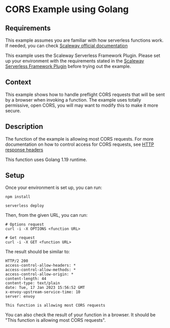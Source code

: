 # CORS Example using Golang

## Requirements

This example assumes you are familiar with how serverless functions work. If needed, you can check [Scaleway official documentation](https://www.scaleway.com/en/docs/serverless/functions/quickstart/)

This example uses the Scaleway Serverless Framework Plugin. Please set up your environment with the requirements stated in the [Scaleway Serverless Framework Plugin](https://github.com/scaleway/serverless-scaleway-functions) before trying out the example.

## Context

This example shows how to handle preflight CORS requests that will be sent by a browser when invoking a function. The example uses totally permissive, open CORS, you will may want to modify this to make it more secure.

## Description

The function of the example is allowing most CORS requests. For more documentation on how to control access for CORS requests, see [HTTP response headers](https://developer.mozilla.org/en-US/docs/Web/HTTP/CORS#the_http_response_headers)

This function uses Golang 1.19 runtime.

## Setup

Once your environment is set up, you can run:

```console
npm install

serverless deploy
```

Then, from the given URL, you can run:

```console
# Options request
curl -i -X OPTIONS <function URL>

# Get request
curl -i -X GET <function URL>
```

The result should be similar to:

```console
HTTP/2 200
access-control-allow-headers: *
access-control-allow-methods: *
access-control-allow-origin: *
content-length: 44
content-type: text/plain
date: Tue, 17 Jan 2023 15:56:52 GMT
x-envoy-upstream-service-time: 10
server: envoy

This function is allowing most CORS requests
```

You can also check the result of your function in a browser. It should be "This function is allowing most CORS requests".